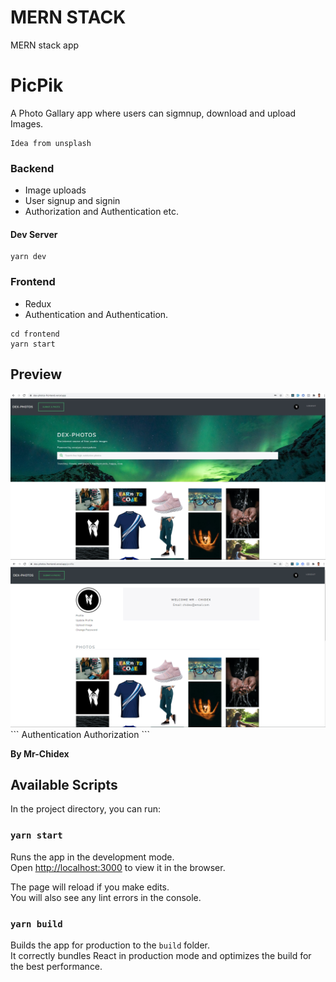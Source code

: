 # MERN STACK

MERN stack app

# PicPik

A Photo Gallary app where users can sigmnup, download and upload Images.

```
Idea from unsplash
```

### Backend

- Image uploads
- User signup and signin
- Authorization and Authentication etc.

#### Dev Server

```
yarn dev
```

### Frontend

- Redux
- Authentication and Authentication.

```
cd frontend
yarn start
```

## Preview

<img  alt="png" src="./frontend/public/dexHome.jpg" />
<img  alt="png" src="./frontend/public/dexProfile.png" />
```
Authentication
Authorization
```

**By Mr-Chidex**

## Available Scripts

In the project directory, you can run:

### `yarn start`

Runs the app in the development mode.\
Open [http://localhost:3000](http://localhost:3000) to view it in the browser.

The page will reload if you make edits.\
You will also see any lint errors in the console.

### `yarn build`

Builds the app for production to the `build` folder.\
It correctly bundles React in production mode and optimizes the build for the best performance.
